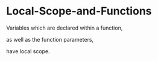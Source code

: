 # Local-Scope-and-Functions

Variables which are declared within a function, 

as well as the function parameters,

have local scope.

